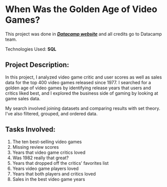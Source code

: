 # When Was the Golden Age of Video Games?
This project was done in [**_Datacamp website_**](https://www.datacamp.com/) and all credits go to Datacamp team.

Technologies Used: **SQL**

## Project Description:
In this project, I analyzed video game critic and user scores as well as sales data for the top 400 video games released since 1977. I searched for a golden age of video games by identifying release years that users and critics liked best, and I explored the business side of gaming by looking at game sales data.

My search involved joining datasets and comparing results with set theory. I've also filtered, grouped, and ordered data.

## Tasks Involved:
1. The ten best-selling video games
2. Missing review scores
3. Years that video game critics loved
4. Was 1982 really that great?
5. Years that dropped off the critics' favorites list
6. Years video game players loved
7. Years that both players and critics loved
8. Sales in the best video game years
